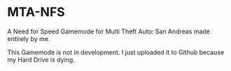 MTA-NFS
=======

A Need for Speed Gamemode for Multi Theft Auto: San Andreas made entirely by me. 

This Gamemode is not in development. I just uploaded it to Github because my Hard Drive is dying.
